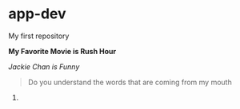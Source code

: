 # app-dev
My first repository

**My Favorite Movie is Rush Hour**

*Jackie Chan is Funny*
> Do you understand the words that are coming from my mouth
1. 
